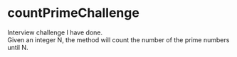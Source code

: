 # countPrimeChallenge

Interview challenge I have done.                                                                                                                                                    
Given an integer N, the method will count the number of the prime numbers until N.
